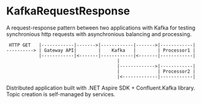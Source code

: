 # KafkaRequestResponse

A request-response pattern between two applications with Kafka for testing synchronious http requests with asynchronious balancing and processing.

```
 HTTP GET   |------------|------->|------------|------->|------------|
----------> | Gateway API|        |    Kafka   |        | Processor1 |
            |------------|<-------|------------|<-------|------------|
                                         |
                                         |------------->|------------|
                                         |              | Processor2 |
                                         |<-------------|------------|
```
Distributed application built with .NET Aspire SDK + Confluent.Kafka library. Topic creation is self-managed by services.
